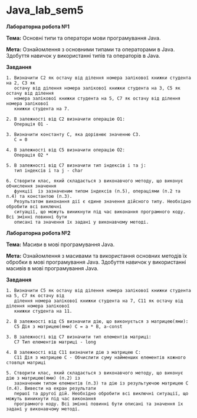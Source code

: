 # Java_lab_sem5

**Лабораторна робота №1**

**Тема:** Основні типи та оператори мови програмування Java.

**Мета:** Ознайомлення з основними типами та операторами в Java. Здобуття навичок у використанні типів та операторів в Java.

**Завдання**

    1. Визначити C2 як остачу від ділення номера залікової книжки студента на 2, C3 як
	   остачу від ділення номера залікової книжки студента на 3, C5 як остачу від ділення
	   номера залікової книжки студента на 5, C7 як остачу від ділення номера залікової 
	   книжки студента на 7.
	
    2. В залежності від C2 визначити операцію O1:
       Операція О1 -
	
    3. Визначити константу C, яка дорівнює значенню C3.
	   C = 0
	
    4. В залежності від C5 визначити операцію O2:
       Операція O2 *
	
    5. В залежності від C7 визначити тип індексів i та j:
       тип індексів i та j - char
	
    6. Створити клас, який складається з виконавчого методу, що виконує обчислення значення
	   функції  із зазначеним типом індексів (п.5), операціями (п.2 та п.4) та константою (п.3).
	   Результатом виконання дії є єдине значення дійсного типу. Необхідно обробити всі виключні
	   ситуації, що можуть виникнути під час виконання програмного коду. Всі змінні повинні бути
	   описані та значення їх задані у виконавчому методі.
	
**Лабораторна робота №2**

**Тема:** Масиви в мові програмування Java.

**Мета:** Ознайомлення з масивами та використання основних методів їх обробки в мові програмування Java. Здобуття навичок у використанні масивів в мові програмування Java.

**Завдання**

    1. Визначити C5 як остачу від ділення номера залікової книжки студента на 5, C7 як остачу від
       ділення номера залікової книжки студента на 7, C11 як остачу від ділення номера залікової 
	   книжки студента на 11.
    
	2. В залежності від C5 визначити дію, що виконується з матрицею(ями):
       C5 Дія з матрицею(ями) C = a * B, a-const
    
	3. В залежності від C7 визначити тип елементів матриці:
       C7 Тип елементів матриці - long

    4. В залежності від C11 визначити дію з матрицею С:
       C11 Дія з матрицею С - Обчислити суму найменших елементів кожного стовпця матриці

    5. Створити клас, який складається з виконавчого методу, що виконує дію з матрицею(ями) (п.2) із
   	   зазначеним типом елементів (п.3) та дію із результуючою матрицею С (п.4). Вивести на екран результати
	   першої та другої дій. Необхідно обробити всі виключні ситуації, що можуть виникнути під час виконання
	   програмного коду. Всі змінні повинні бути описані та значення їх задані у виконавчому методі.